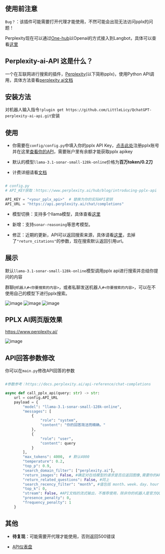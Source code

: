 ## 使用前注意

`Bug？`：该插件可能需要打开代理才能使用，不然可能会出现无法访问pplx的问题！

Perplexity现在可以通过[One-hub](https://github.com/MartialBE/one-hub)以Openai的方式接入到Langbot，具体可以查看[这里](https://github.com/MartialBE/one-hub)

## Perplexity-ai-API 这是什么？

一个在互联网进行搜索的插件，[Perplexity](https://www.perplexity.ai/hub/blog/introducing-pplx-api)(以下简称pplx)，使用Python API调用，具体方法查看[perplexity ai文档](https://docs.perplexity.ai/home)

## 安装方法

对机器人输入指令`!plugin get https://github.com/LittleLicy/QchatGPT-perplexity-ai-api.git`安装

## 使用

- 你需要在`config/config.py`中填入你的pplx API Key，[点击此处](https://www.perplexity.ai/hub/blog/introducing-pplx-api)注册pplx账号并在这里[查看你的API](https://www.perplexity.ai/settings/api)，需要账户里有余额才能获取pplx apikey

- 默认的模型`llama-3.1-sonar-small-128k-online`价格为**百万token/0.2刀**

- 计费详细请看[文档](https://docs.perplexity.ai/guides/pricing)

```python

# config.py
# API_KEY获取：https://www.perplexity.ai/hub/blog/introducing-pplx-api

API_KEY = "<your_pplx_api>"  # 替换为你的实际API密钥
API_URL = "https://api.perplexity.ai/chat/completions"

```

- 模型切换：支持多个llama模型，具体查看[这里](https://docs.perplexity.ai/guides/model-cards)

- 新增：支持`sonar-reasoning`等思考模型。

- 修正：近期的更新，API可以返回搜索来源，具体请看[这里](https://docs.perplexity.ai)，去掉了`"return_citations"`的参数，现在搜索默认返回引用url。

## 展示

默认`llama-3.1-sonar-small-128k-online`模型调用pplx api进行搜索并总结你提问的内容

群聊`@机器人#<你要搜索的内容>`，或者私聊发送机器人`#<你要搜索的内容>`，可以在不使用自己的模型下进行pplx搜索。

![image](https://github.com/user-attachments/assets/00cbc2dc-ba6f-4f02-97f5-f773854712a7)
![image](https://github.com/user-attachments/assets/53a5bf8f-e570-48fc-a52f-b92e05590984)
![image](https://github.com/user-attachments/assets/44a1c9c2-7fca-4eaa-a671-4013e2fc16e4)

## PPLX AI网页版效果

https://www.perplexity.ai/    

![image](https://github.com/user-attachments/assets/deef97b0-58f9-4a34-89b8-614653410910)

## API回答参数修改

你可以在`main.py`修改API回答的参数

```python

#参数参考：https://docs.perplexity.ai/api-reference/chat-completions

async def call_pplx_api(query: str) -> str:
    url = config.API_URL
    payload = {
        "model": "llama-3.1-sonar-small-128k-online",
        "messages": [
            {
                "role": "system",
                "content": "你的回答简洁而精确。"
            },
            {
                "role": "user",
                "content": query
            }
        ],
        "max_tokens": 4000,  # 默认4000
        "temperature": 0.2,
        "top_p": 0.9,
        "search_domain_filter": ["perplexity.ai"],
        "return_images": False, #确定对在线模型的请求是否应返回图像,需要你的API有pplx的测试资格
        "return_related_questions": False, #同上
        "search_recency_filter": "month", #值包括 month、week、day、hour
        "top_k": 0,
        "stream": False, #API文档的流式输出，不推荐使用，除非你的机器人是官方QQ私聊机器人
        "presence_penalty": 0,
        "frequency_penalty": 1
    }
```

## 其他

- **待复现**：可能需要开代理才能使用，否则返回500错误

- [API仪表盘](https://www.perplexity.ai/settings/api)


